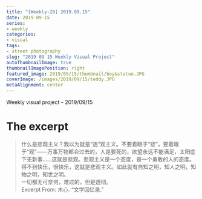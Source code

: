 ```yaml
---
title: "[Weekly-20] 2019.09.15"
date: 2019-09-15
series:
- weekly
categories:
- visual
tags:
- street photography
slug: "2019 09 15 Weekly Visual Project"
autoThumbnailImage: true
thumbnailImagePosition: right
featured_image: 2019/09/15/thumbnail/boy&statue.JPG
coverImage: /images/2019/09/15/teddy.JPG
metaAlignment: center
---
```


Weekly visual project - 2019/09/15
<!--more-->

# The excerpt
> 什么是悲观主义？我以为就是“透”观主义。不要着眼于“悲”，要着眼于“观”——万事万物都会过去的，人是要死的，欲望永远不能满足，太阳底下无新事……这就是悲观。悲观主义是一个态度，是一个勇敢的人的态度。   
得不到快乐，很快乐，这就是悲观主义。如此就有自知之明，知人之明，知物之明，知世之明。   
一切都无可奈何，难过的，但是透彻。   
Excerpt From: 木心. “文学回忆录.” 
